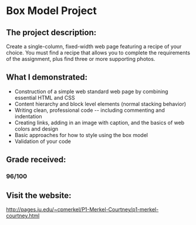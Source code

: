 # Box Model Project
## The project description:
Create a single-column, fixed-width web page featuring a recipe of your choice. You must find a recipe that allows you to complete the requirements of the assignment, plus find three or more supporting photos.

## What I demonstrated:
- Construction of a simple web standard web page by combining essential HTML and CSS
- Content hierarchy and block level elements (normal stacking behavior)
- Writing clean, professional code -- including commenting and indentation
- Creating links, adding in an image with caption, and the basics of web colors and design
- Basic approaches for how to style using the box model
- Validation of your code

## Grade received:
### 96/100

## Visit the website:
http://pages.iu.edu/~cpmerkel/P1-Merkel-Courtney/p1-merkel-courtney.html
